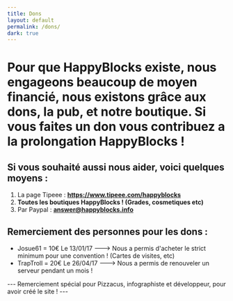 ```yaml
---
title: Dons
layout: default
permalink: /dons/
dark: true
---
```


# Pour que HappyBlocks existe, nous engageons beaucoup de moyen financié, nous existons grâce aux dons, la pub, et notre boutique. Si vous faites un don vous contribuez a la prolongation HappyBlocks !


## Si vous souhaité aussi nous aider, voici quelques moyens :

 1. La page Tipeee :  **https://www.tipeee.com/happyblocks**
 2. **Toutes les boutiques HappyBlocks ! (Grades, cosmetiques etc)**
 3. Par Paypal : **answer@happyblocks.info**

## Remerciement des personnes pour les dons :

- Josue61 =  10€ Le 13/01/17 ---> Nous a permis d'acheter le strict minimum pour une convention ! (Cartes de visites, etc)
- TrapTroll = 20€ Le 26/04/17 ---> Nous a permis de renouveler un serveur pendant un mois !



--- Remerciement spécial pour Pizzacus, infographiste et développeur, pour avoir créé le site ! ---